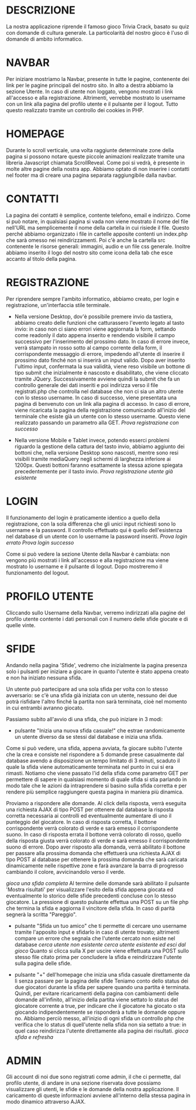 # DESCRIZIONE
La nostra applicazione riprende il famoso gioco Trivia Crack, basato su quiz con domande di cultura generale. La particolarità del nostro gioco è l'uso di domande di ambito informatico.

# NAVBAR
Per iniziare mostriamo la Navbar, presente in tutte le pagine, contenente dei link per le pagine principali del nostro sito. In alto a destra abbiamo la sezione Utente. In caso di utente non loggato, vengono mostrati i link all'accesso e alla registrazione. Altrimenti, verrebbe mostrato lo username con un link alla pagina del profilo utente e il pulsante per il logout. Tutto questo realizzato tramite un controllo dei cookies in PHP.

# HOMEPAGE
Durante lo scroll verticale, una volta raggiunte determinate zone della pagina si possono notare queste piccole animazioni realizzate tramite una libreria Javascript chiamata ScrollReveal. Come poi si vedrà, è presente in molte altre pagine della nostra app.
Abbiamo optato di non inserire i contatti nel footer ma di creare una pagina separata raggiungibile dalla navbar.

# CONTATTI
La pagina dei contatti è semplice, contente telefono, email e indirizzo.
Come si può notare, in qualsiasi pagina si vada non viene mostrato il nome del file nell'URL ma semplicemente il nome della cartella in cui risiede il file. Questo perché abbiamo organizzato i file in cartelle apposite contenti un index.php che sarà omesso nei reindirizzamenti.
Poi c'è anche la cartella src contenente le risorse generali: immagini, audio e un file css generale.
Inoltre abbiamo inserito il logo del nostro sito come icona della tab che esce accanto al titolo della pagina.

# REGISTRAZIONE
Per riprendere sempre l'ambito informatico, abbiamo creato, per login e registrazione, un'interfaccia stile terminale.


- Nella versione Desktop, dov'è possibile premere invio da tastiera, abbiamo creato delle funzioni che catturassero l'evento legato al tasto invio: in caso non ci siano errori viene aggiornata la form, settando come readonly il dato appena inserito e rendendo visibile il campo successivo per l'inserimento del prossimo dato. In caso di errore invece, verrà stampato in rosso sotto al campo corrente della form, il corrispondente messaggio di errore, impedendo all'utente di inserire il prossimo dato finché non si inserirà un input valido. 
Dopo aver inserito l'ultimo input, confermata la sua validità, viene reso visibile un bottone di tipo submit che inizialmente è nascosto e disabilitato, che viene cliccato tramite JQuery. Successivamente avviene quindi la submit che fa un controllo generale dei dati inseriti e poi indirizza verso il file registrati.php che controlla nel database che non ci sia un altro utente con lo stesso username. In caso di successo, viene presentata una pagina di benvenuto con un link alla pagina di accesso. In caso di errore, viene ricaricata la pagina della registrazione comunicando all'inizio del terminale che esiste già un utente con lo stesso username. Questo viene realizzato passando un parametro alla GET.
*Prova registrazione con successo*

- Nella versione Mobile e Tablet invece, potendo esserci problemi riguardo la gestione della cattura del tasto invio, abbiamo aggiunto dei bottoni che, nella versione Desktop sono nascosti, mentre sono resi visibili tramite mediaQuery negli schermi di larghezza inferiore ai 1200px. Questi bottoni faranno esattamente la stessa azione spiegata precedentemente per il tasto invio.
*Prova registrazione utente già esistente*

# LOGIN
Il funzionamento del login è praticamente identico a quello della registrazione, con la sola differenza che gli unici input richiesti sono lo username e la password. Il controllo effettuato qui è quello dell'esistenza nel database di un utente con lo username la password inseriti.
*Prova login errato*
*Prova login successo*

Come si può vedere la sezione Utente della Navbar è cambiata: non vengono più mostrati i link all'accesso e alla registrazione ma viene mostrato lo username e il pulsante di logout. Dopo mostreremo il funzionamento del logout.

# PROFILO UTENTE
Cliccando sullo Username della Navbar, verremo indirizzati alla pagine del profilo utente contente i dati personali con il numero delle sfide giocate e di quelle vinte.

# SFIDE
Andando nella pagina 'Sfide', vedremo che inizialmente la pagina presenza solo i pulsanti per iniziare a giocare in quanto l'utente è stato appena creato e non ha iniziato nessuna sfida. 

Un utente può partecipare ad una sola sfida per volta con lo stesso avversario: se c'è una sfida già iniziata con un utente, nessuno dei due potrà risfidare l'altro finché la partita non sarà terminata, cioè nel momento in cui entrambi avranno giocato.


Passiamo subito all'avvio di una sfida, che può iniziare in 3 modi:
- pulsante "Inizia una nuova sfida casuale!" che estrae randomicamente un utente diverso da se stessi dal database e inizia una sfida.

Come si può vedere, una sfida, appena avviata, fa giocare subito l'utente che la crea e consiste nel rispondere a 5 domande prese casualmente dal database avendo a disposizione un tempo limitato di 3 minuti, scaduto il quale la sfida viene automaticamente terminata nel punto in cui si era rimasti. Notiamo che viene passato l'id della sfida come parametro GET per permettere di sapere in qualsiasi momento di quale sfida si stia parlando in modo tale che le azioni da intraprendere si basino sulla sfida corretta e per rendere più semplice raggiungere questa pagina in maniera più dinamica.

Proviamo a rispondere alle domande. Al click della risposta, verrà eseguita una richiesta AJAX di tipo POST per ottenere dal database la risposta corretta necessaria ai controlli ed eventualmente aumentare di uno il punteggio del giocatore. In caso di risposta corretta, il bottone corrispondente verrà colorato di verde e sarà emesso il corrispondente suono. In caso di risposta errata il bottone verrà colorato di rosso, quello della risposta giusta verrà colorato di verde e sarà emesso il corrispondente suono di errore. Dopo aver risposto alla domanda, verrà abilitato il bottone per passare alla prossima domanda che effettuerà una richiesta AJAX di tipo POST al database per ottenere la prossima domanda che sarà caricata dinamicamente nelle rispettive zone e farà avanzare la barra di progresso cambiando il colore, avvicinandolo verso il verde.

*gioca una sfida completa*
Al termine delle domande sarà abilitato il pulsante 'Mostra risultati' per visualizzare l'esito della sfida appena giocata ed eventualmente lo storico delle sfide precedenti concluse con lo stesso giocatore. La pressione di questo pulsante effettua una POST su un file php che termina la sfida e aggiorna il vincitore della sfida.
In caso di parità segnerà la scritta "Pareggio".


- pulsante "Sfida un tuo amico" che ti permette di cercare uno username tramite l'apposito input e sfidarlo in caso di utente trovato; altrimenti compare un errore che segnala che l'utente cercato non esiste nel database
*cerca utente non esistente*
*cerca utente esistente ed esci dal gioco*
Quanto si clicca sulla X per uscire viene effettuata una POST sullo stesso file citato prima per concludere la sfida e reindirizzare l'utente sulla pagina delle sfide.


- pulsante "+" dell'homepage che inizia una sfida casuale direttamente da lì senza passare per la pagina delle sfide
Teniamo conto dello status dei due giocatori durante la sfida per sapere quando una partita è terminata. Quindi, per evitare ricaricamenti della pagina con cambiamenti delle domande all'infinito, all'inizio della partita viene settato lo status del giocatore corrente a true, per indicare che il giocatore ha giocato o sta giocando indipendentemente se risponderà a tutte le domande oppure no. Abbiamo perciò messo, all'inizio di ogni sfida un controllo php che verifica che lo status di quell'utente nella sfida non sia settato a true: in quel caso reindirizza l'utente direttamente alla pagina dei risultati.
*gioca sfida e refresha*

# ADMIN
Gli account di noi due sono registrati come admin, il che ci permette, dal profilo utente, di andare in una sezione riservata dove possiamo visualizzare gli utenti, le sfide e le domande della nostra applicazione. Il caricamento di queste informazioni avviene all'interno della stessa pagina in modo dinamico attraverso AJAX. 

